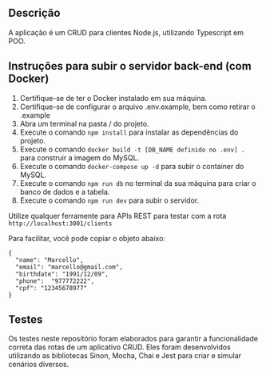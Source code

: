 ## Descrição

A aplicação é um CRUD para clientes Node.js, utilizando Typescript em POO.

## Instruções para subir o servidor back-end (com Docker)

1. Certifique-se de ter o Docker instalado em sua máquina.
2. Certifique-se de configurar o arquivo .env.example, bem como retirar o .example
3. Abra um terminal na pasta / do projeto.
4. Execute o comando `npm install` para instalar as dependências do projeto.
5. Execute o comando `docker build -t [DB_NAME definido no .env] .` para construir a imagem do MySQL.
6. Execute o comando `docker-compose up -d` para subir o container do MySQL.
7. Execute o comando `npm run db` no terminal da sua máquina para criar o banco de dados e a tabela.
8. Execute o comando `npm run dev` para subir o servidor.


Utilize qualquer ferramente para APIs REST para testar com a rota `http://localhost:3001/clients`

Para facilitar, você pode copiar o objeto abaixo:

```
{
  "name": "Marcello",
  "email": "marcello@gmail.com",
  "birthdate": "1991/12/09",
  "phone":  "977772222",
  "cpf": "12345678977"
}
```

## Testes

Os testes neste repositório foram elaborados para garantir a funcionalidade correta das rotas de um aplicativo CRUD. Eles foram desenvolvidos utilizando as bibliotecas Sinon, Mocha, Chai e Jest para criar e simular cenários diversos.
